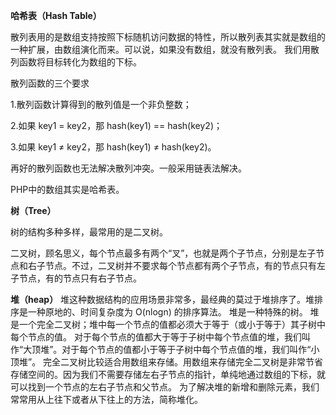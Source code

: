 **哈希表（Hash Table）**

散列表用的是数组支持按照下标随机访问数据的特性，所以散列表其实就是数组的一种扩展，由数组演化而来。可以说，如果没有数组，就没有散列表。
我们用散列函数将目标转化为数组的下标。

散列函数的三个要求

1.散列函数计算得到的散列值是一个非负整数；

2.如果 key1 = key2，那 hash(key1) == hash(key2)；

3.如果 key1 ≠ key2，那 hash(key1) ≠ hash(key2)。

再好的散列函数也无法解决散列冲突。一般采用链表法解决。

PHP中的数组其实是哈希表。

**树（Tree）**

树的结构多种多样，最常用的是二叉树。

二叉树，顾名思义，每个节点最多有两个“叉”，也就是两个子节点，分别是左子节点和右子节点。不过，二叉树并不要求每个节点都有两个子节点，有的节点只有左子节点，有的节点只有右子节点。

**堆（heap）**
堆这种数据结构的应用场景非常多，最经典的莫过于堆排序了。堆排序是一种原地的、时间复杂度为 O(nlogn) 的排序算法。
堆是一种特殊的树。
堆是一个完全二叉树；堆中每一个节点的值都必须大于等于（或小于等于）其子树中每个节点的值。
对于每个节点的值都大于等于子树中每个节点值的堆，我们叫作“大顶堆”。对于每个节点的值都小于等于子树中每个节点值的堆，我们叫作“小顶堆”。
完全二叉树比较适合用数组来存储。用数组来存储完全二叉树是非常节省存储空间的。因为我们不需要存储左右子节点的指针，单纯地通过数组的下标，就可以找到一个节点的左右子节点和父节点。
为了解决堆的新增和删除元素，我们常常用从上往下或者从下往上的方法，简称堆化。